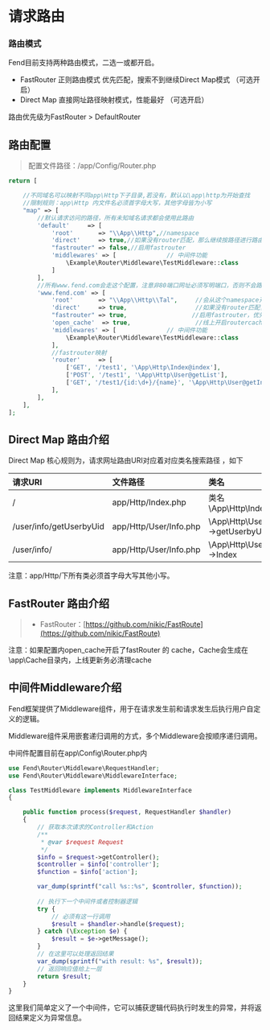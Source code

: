 # 请求路由

### 路由模式
Fend目前支持两种路由模式，二选一或都开启。
 * FastRouter 正则路由模式 优先匹配，搜索不到继续Direct Map模式 （可选开启）
 * Direct Map 直接网址路径映射模式，性能最好 （可选开启）
 
路由优先级为FastRouter > DefaultRouter 

## 路由配置

 > 配置文件路径：/app/Config/Router.php

```php
return [

    //不同域名可以映射不同app\Http下子目录,若没有，默认以\app\http为开始查找
    //限制规则：app\Http 内文件名必须首字母大写，其他字母皆为小写
    "map" => [
        //默认请求访问的路径，所有未知域名请求都会使用此路由
        'default'     => [
            'root'       => "\\App\\Http",//namespace
            'direct'     => true,//如果没有router匹配，那么继续按路径进行路由
            "fastrouter" => false,//启用fastrouter
            'middlewares' => [              // 中间件功能
                \Example\Router\Middleware\TestMiddleware::class
            ]   
        ],
        //所有www.fend.com会走这个配置，注意非80端口网址必须写明端口，否则不会路由
        'www.fend.com' => [
            'root'       => "\\App\\Http\\Tal",     //会从这个namespace开始去搜索网址映射
            'direct'     => true,                   //如果没有router匹配，那么继续按路径进行路由
            "fastrouter" => true,                  //启用fastrouter，优先匹配这个路由，如果找不到会使用direct模式检索
            'open_cache'  => true,                  //线上开启routercache能够提高QPS，但是发版必须清理
            'middlewares' => [              // 中间件功能
                \Example\Router\Middleware\TestMiddleware::class
            ],
            //fastrouter映射
            'router'     => [
                ['GET', '/test1', '\App\Http\Index@index'],
                ['POST', '/test1', '\App\Http\User@getList'],
                ['GET', '/test1/{id:\d+}/{name}', '\App\Http\User@getInfo'],
            ],
        ],
    ],
];
```

## Direct Map 路由介绍
Direct Map 核心规则为，请求网址路由URI对应着对应类名搜索路径 ，如下

| 请求URI | 文件路径 | 类名 |
| :--- | :--- | :--- |
| /                       | app/Http/Index.php     | 类名\App\Http\Index |
| /user/info/getUserbyUid | app/Http/User/Info.php    |  \App\Http\User\Info->getUserbyUid |
| /user/info/             | app/Http/User/Info.php      | \App\Http\User\Info->Index |

注意：app/Http/下所有类必须首字母大写其他小写。 

## FastRouter 路由介绍
 > * FastRouter：[https://github.com/nikic/FastRoute](https://github.com/nikic/FastRoute)

注意：如果配置内open_cache开启了fastRouter 的 cache，Cache会生成在\app\Cache目录内，上线更新务必清理cache

## 中间件Middleware介绍

Fend框架提供了Middleware组件，用于在请求发生前和请求发生后执行用户自定义的逻辑。

Middleware组件采用嵌套递归调用的方式，多个Middleware会按顺序递归调用。

中间件配置目前在app\Config\Router.php内

```php
use Fend\Router\Middleware\RequestHandler;
use Fend\Router\Middleware\MiddlewareInterface;

class TestMiddleware implements MiddlewareInterface
{

    public function process($request, RequestHandler $handler)
    {
        // 获取本次请求的Controller和Action
        /**
         * @var $request Request
         */
        $info = $request->getController();
        $controller = $info['controller'];
        $function = $info['action'];

        var_dump(sprintf("call %s::%s", $controller, $function));
        
        // 执行下一个中间件或者控制器逻辑
        try {
            // 必须有这一行调用
            $result = $handler->handle($request);
        } catch (\Exception $e) {
            $result = $e->getMessage();
        }
        // 在这里可以处理返回结果
        var_dump(sprintf("with result: %s", $result));
        // 返回响应值给上一层
        return $result;
    }
}

```

这里我们简单定义了一个中间件，它可以捕获逻辑代码执行时发生的异常，并将返回结果定义为异常信息。